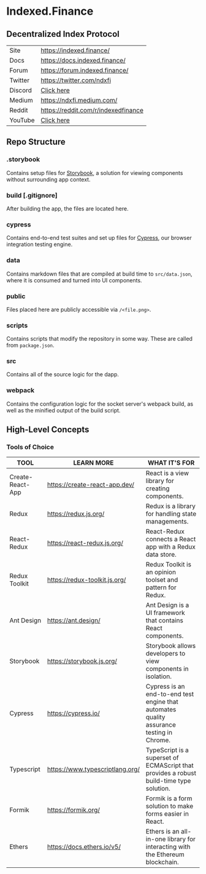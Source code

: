 # Indexed.Finance

## Decentralized Index Protocol

|         |                                                                        |
| ------- | ---------------------------------------------------------------------- |
| Site    | https://indexed.finance/                                               |
| Docs    | https://docs.indexed.finance/                                          |
| Forum   | https://forum.indexed.finance/                                         |
| Twitter | https://twitter.com/ndxfi                                              |
| Discord | [Click here](https://discord.gg/jaeSTNPNt9)                            |
| Medium  | https://ndxfi.medium.com/                                              |
| Reddit  | https://reddit.com/r/indexedfinance                                    |
| YouTube | [Click here](https://www.youtube.com/channel/UCdbua6FtaiD0emvvBerKRMw) |

## Repo Structure

### .storybook

Contains setup files for [Storybook](https://storybook.js.org/), a solution for viewing components without surrounding app context.

### build [.gitignore]

After building the app, the files are located here.

### cypress

Contains end-to-end test suites and set up files for [Cypress](https://www.cypress.io/), our browser integration testing engine.

### data

Contains markdown files that are compiled at build time to `src/data.json`, where it is consumed and turned into UI components.

### public

Files placed here are publicly accessible via `/<file.png>`.

### scripts

Contains scripts that modify the repository in some way. These are called from `package.json`.

### src

Contains all of the source logic for the dapp.

### webpack

Contains the configuration logic for the socket server's webpack build, as well as the minified output of the build script.

## High-Level Concepts

### Tools of Choice

| TOOL             | LEARN MORE                      | WHAT IT'S FOR                                                                            |
| ---------------- | ------------------------------- | ---------------------------------------------------------------------------------------- |
| Create-React-App | https://create-react-app.dev/   | React is a view library for creating components.                                         |
| Redux            | https://redux.js.org/           | Redux is a library for handling state managements.                                       |
| React-Redux      | https://react-redux.js.org/     | React-Redux connects a React app with a Redux data store.                                |
| Redux Toolkit    | https://redux-toolkit.js.org/   | Redux Toolkit is an opinion toolset and pattern for Redux.                               |
| Ant Design       | https://ant.design/             | Ant Design is a UI framework that contains React components.                             |
| Storybook        | https://storybook.js.org/       | Storybook allows developers to view components in isolation.                             |
| Cypress          | https://cypress.io/             | Cypress is an end-to-end test engine that automates quality assurance testing in Chrome. |
| Typescript       | https://www.typescriptlang.org/ | TypeScript is a superset of ECMAScript that provides a robust build-time type solution.  |
| Formik           | https://formik.org/             | Formik is a form solution to make forms easier in React.                                 |
| Ethers           | https://docs.ethers.io/v5/      | Ethers is an all-in-one library for interacting with the Ethereum blockchain.            |
